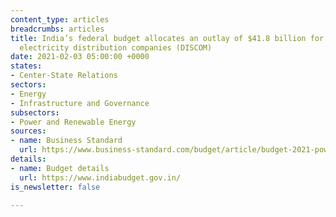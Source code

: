 ```yaml
---
content_type: articles
breadcrumbs: articles
title: India’s federal budget allocates an outlay of $41.8 billion for a scheme for
  electricity distribution companies (DISCOM)
date: 2021-02-03 05:00:00 +0000
states:
- Center-State Relations
sectors:
- Energy
- Infrastructure and Governance
subsectors:
- Power and Renewable Energy
sources:
- name: Business Standard
  url: https://www.business-standard.com/budget/article/budget-2021-power-discoms-get-second-chance-rs-3-05-trillion-for-reforms-121020100568_1.html
details:
- name: Budget details
  url: https://www.indiabudget.gov.in/
is_newsletter: false

---
```

